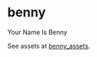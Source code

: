 # benny
 Your Name Is Benny

 See assets at [benny_assets](https://github.com/oranche-manufacturing/benny_assets).
